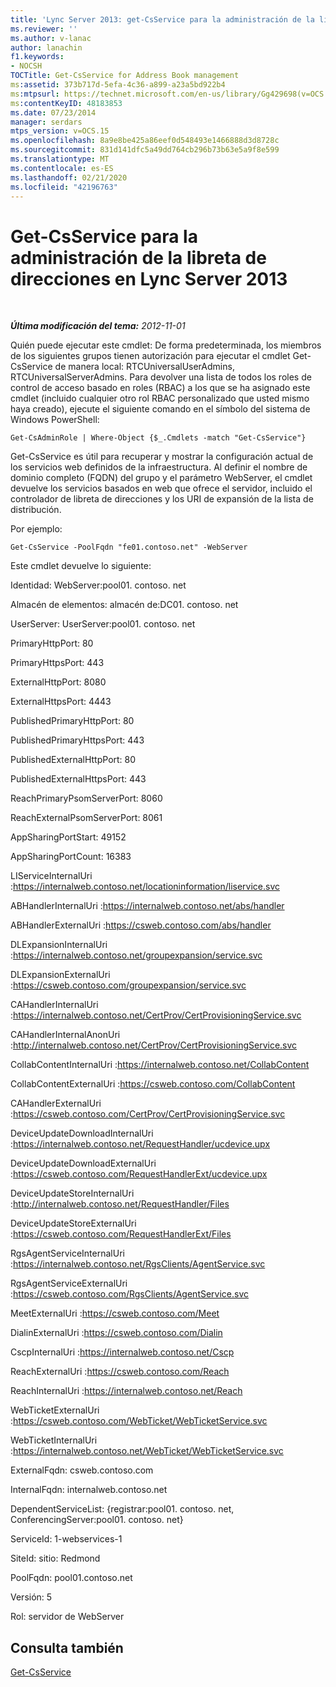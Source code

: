 ```yaml
---
title: 'Lync Server 2013: get-CsService para la administración de la libreta de direcciones'
ms.reviewer: ''
ms.author: v-lanac
author: lanachin
f1.keywords:
- NOCSH
TOCTitle: Get-CsService for Address Book management
ms:assetid: 373b717d-5efa-4c36-a899-a23a5bd922b4
ms:mtpsurl: https://technet.microsoft.com/en-us/library/Gg429698(v=OCS.15)
ms:contentKeyID: 48183853
ms.date: 07/23/2014
manager: serdars
mtps_version: v=OCS.15
ms.openlocfilehash: 8a9e8be425a86eef0d548493e1466888d3d8728c
ms.sourcegitcommit: 831d141dfc5a49dd764cb296b73b63e5a9f8e599
ms.translationtype: MT
ms.contentlocale: es-ES
ms.lasthandoff: 02/21/2020
ms.locfileid: "42196763"
---
```

<div data-xmlns="http://www.w3.org/1999/xhtml">

<div class="topic" data-xmlns="http://www.w3.org/1999/xhtml" data-msxsl="urn:schemas-microsoft-com:xslt" data-cs="https://msdn.microsoft.com/">

<div data-asp="https://msdn2.microsoft.com/asp">

# <a name="get-csservice-for-address-book-management-in-lync-server-2013"></a>Get-CsService para la administración de la libreta de direcciones en Lync Server 2013

</div>

<div id="mainSection">

<div id="mainBody">

<span> </span>

_**Última modificación del tema:** 2012-11-01_

Quién puede ejecutar este cmdlet: De forma predeterminada, los miembros de los siguientes grupos tienen autorización para ejecutar el cmdlet Get-CsService de manera local: RTCUniversalUserAdmins, RTCUniversalServerAdmins. Para devolver una lista de todos los roles de control de acceso basado en roles (RBAC) a los que se ha asignado este cmdlet (incluido cualquier otro rol RBAC personalizado que usted mismo haya creado), ejecute el siguiente comando en el símbolo del sistema de Windows PowerShell:

    Get-CsAdminRole | Where-Object {$_.Cmdlets -match "Get-CsService"}

Get-CsService es útil para recuperar y mostrar la configuración actual de los servicios web definidos de la infraestructura. Al definir el nombre de dominio completo (FQDN) del grupo y el parámetro WebServer, el cmdlet devuelve los servicios basados en web que ofrece el servidor, incluido el controlador de libreta de direcciones y los URI de expansión de la lista de distribución.

Por ejemplo:

    Get-CsService -PoolFqdn "fe01.contoso.net" -WebServer

Este cmdlet devuelve lo siguiente:

Identidad: WebServer:pool01. contoso. net

Almacén de elementos: almacén de:DC01. contoso. net

UserServer: UserServer:pool01. contoso. net

PrimaryHttpPort: 80

PrimaryHttpsPort: 443

ExternalHttpPort: 8080

ExternalHttpsPort: 4443

PublishedPrimaryHttpPort: 80

PublishedPrimaryHttpsPort: 443

PublishedExternalHttpPort: 80

PublishedExternalHttpsPort: 443

ReachPrimaryPsomServerPort: 8060

ReachExternalPsomServerPort: 8061

AppSharingPortStart: 49152

AppSharingPortCount: 16383

LIServiceInternalUri :https://internalweb.contoso.net/locationinformation/liservice.svc

ABHandlerInternalUri :https://internalweb.contoso.net/abs/handler

ABHandlerExternalUri :https://csweb.contoso.com/abs/handler

DLExpansionInternalUri :https://internalweb.contoso.net/groupexpansion/service.svc

DLExpansionExternalUri :https://csweb.contoso.com/groupexpansion/service.svc

CAHandlerInternalUri :https://internalweb.contoso.net/CertProv/CertProvisioningService.svc

CAHandlerInternalAnonUri :http://internalweb.contoso.net/CertProv/CertProvisioningService.svc

CollabContentInternalUri :https://internalweb.contoso.net/CollabContent

CollabContentExternalUri :https://csweb.contoso.com/CollabContent

CAHandlerExternalUri :https://csweb.contoso.com/CertProv/CertProvisioningService.svc

DeviceUpdateDownloadInternalUri :https://internalweb.contoso.net/RequestHandler/ucdevice.upx

DeviceUpdateDownloadExternalUri :https://csweb.contoso.com/RequestHandlerExt/ucdevice.upx

DeviceUpdateStoreInternalUri :http://internalweb.contoso.net/RequestHandler/Files

DeviceUpdateStoreExternalUri :https://csweb.contoso.com/RequestHandlerExt/Files

RgsAgentServiceInternalUri :https://internalweb.contoso.net/RgsClients/AgentService.svc

RgsAgentServiceExternalUri :https://csweb.contoso.com/RgsClients/AgentService.svc

MeetExternalUri :https://csweb.contoso.com/Meet

DialinExternalUri :https://csweb.contoso.com/Dialin

CscpInternalUri :https://internalweb.contoso.net/Cscp

ReachExternalUri :https://csweb.contoso.com/Reach

ReachInternalUri :https://internalweb.contoso.net/Reach

WebTicketExternalUri :https://csweb.contoso.com/WebTicket/WebTicketService.svc

WebTicketInternalUri :https://internalweb.contoso.net/WebTicket/WebTicketService.svc

ExternalFqdn: csweb.contoso.com

InternalFqdn: internalweb.contoso.net

DependentServiceList: {registrar:pool01. contoso. net, ConferencingServer:pool01. contoso. net}

ServiceId: 1-webservices-1

SiteId: sitio: Redmond

PoolFqdn: pool01.contoso.net

Versión: 5

Rol: servidor de WebServer

<div>

## <a name="see-also"></a>Consulta también


[Get-CsService](https://docs.microsoft.com/powershell/module/skype/Get-CsService)  
  

</div>

</div>

<span> </span>

</div>

</div>

</div>

